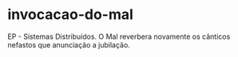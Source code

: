 # invocacao-do-mal
EP - Sistemas Distribuídos. O Mal reverbera novamente os cânticos nefastos que anunciação a jubilação.
